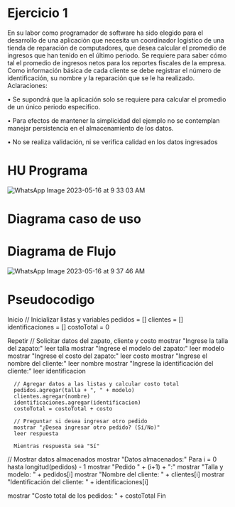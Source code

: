 # Ejercicio 1
En su labor como programador de software ha sido elegido para el desarrollo de una aplicación que necesita un coordinador logístico de una tienda de reparación de computadores, que desea calcular el promedio de ingresos que han tenido en el último periodo. Se requiere para saber cómo tal el promedio de ingresos netos para los reportes fiscales de la empresa. Como información básica de cada cliente se debe registrar el número de identificación, su nombre y la reparación que se le ha realizado. Aclaraciones:

• Se supondrá que la aplicación solo se requiere para calcular el promedio de un único periodo especifico.

• Para efectos de mantener la simplicidad del ejemplo no se contemplan manejar persistencia en el almacenamiento de los datos.

• No se realiza validación, ni se verifica calidad en los datos ingresados


# HU Programa
![WhatsApp Image 2023-05-16 at 9 33 03 AM](https://github.com/FranksGP/frank/assets/133733876/15013d7b-cdc8-49d7-ba6c-8d840db55f43)


# Diagrama caso de uso




# Diagrama de Flujo
![WhatsApp Image 2023-05-16 at 9 37 46 AM](https://github.com/FranksGP/frank/assets/133733876/dd8d7033-c1b0-4f39-80f0-42158a56725f)


# Pseudocodigo

Inicio
   // Inicializar listas y variables
   pedidos = []
   clientes = []
   identificaciones = []
   costoTotal = 0

   Repetir
      // Solicitar datos del zapato, cliente y costo
      mostrar "Ingrese la talla del zapato:"
      leer talla
      mostrar "Ingrese el modelo del zapato:"
      leer modelo
      mostrar "Ingrese el costo del zapato:"
      leer costo
      mostrar "Ingrese el nombre del cliente:"
      leer nombre
      mostrar "Ingrese la identificación del cliente:"
      leer identificacion

      // Agregar datos a las listas y calcular costo total
      pedidos.agregar(talla + ", " + modelo)
      clientes.agregar(nombre)
      identificaciones.agregar(identificacion)
      costoTotal = costoTotal + costo

      // Preguntar si desea ingresar otro pedido
      mostrar "¿Desea ingresar otro pedido? (Sí/No)"
      leer respuesta

      Mientras respuesta sea "Sí"

   // Mostrar datos almacenados
   mostrar "Datos almacenados:"
   Para i = 0 hasta longitud(pedidos) - 1
      mostrar "Pedido " + (i+1) + ":"
      mostrar "Talla y modelo: " + pedidos[i]
      mostrar "Nombre del cliente: " + clientes[i]
      mostrar "Identificación del cliente: " + identificaciones[i]

   mostrar "Costo total de los pedidos: " + costoTotal
   Fin
